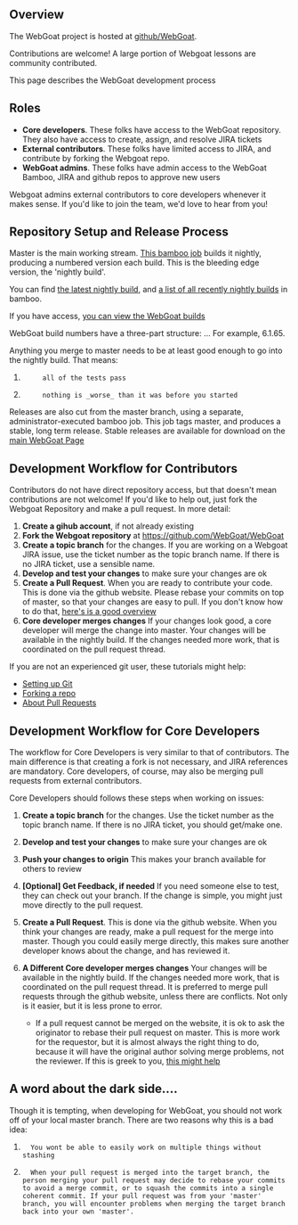 ## Overview

The WebGoat project is hosted at [github/WebGoat](https://github.com/WebGoat). 

Contributions are welcome! A large portion of Webgoat lessons are community contributed.

This page describes the WebGoat development process

## Roles

* **Core developers**. These folks have access to the WebGoat repository. They also have access to create, assign, and resolve JIRA tickets
* **External contributors**. These folks have limited access to JIRA, and contribute by forking the Webgoat repo.
* **WebGoat admins**. These folks have admin access to the WebGoat Bamboo, JIRA and github repos to approve new users

Webgoat admins external contributors to core developers whenever it makes sense. If you'd like to join the team, we'd love to hear from you!

## Repository Setup and Release Process

Master is the main working stream. [This bamboo job](https://webgoat.atlassian.net/builds/browse/WEB-WGM) builds it nightly, producing a numbered version each build.  This is the bleeding edge version, the 'nightly build'. 

You can find [the latest nightly build](https://webgoat.atlassian.net/builds/browse/WEB-WGM/latest), and [a list of all recently nightly builds](https://webgoat.atlassian.net/builds/browse/WEB-WGM) in bamboo.

If you have access, [you can view the WebGoat builds](https://webgoat.atlassian.net/builds/browse/WEB)

WebGoat build numbers have a three-part structure:  <major>.<minor>.<buildNumber>.   For example, 6.1.65. 

Anything you merge to master needs to be at least good enough to go into the nightly build. That means:

1.          all of the tests pass
1.          nothing is _worse_ than it was before you started

Releases are also cut from the master branch, using a separate, administrator-executed bamboo job. This job tags master, and produces a stable, long term release.  Stable releases are available for download on the [main WebGoat Page](http://webgoat.github.io)



## Development Workflow for Contributors 

Contributors do not have direct repository access, but that doesn't mean contributions are not welcome!  If you'd like to help out, just fork the Webgoat Repository and make a pull request.  In more detail:

1. **Create a gihub account**, if not already existing
1. **Fork the Webgoat repository** at https://github.com/WebGoat/WebGoat 
1. **Create a topic branch** for the changes. If you are working on a Webgoat JIRA issue, use the ticket number as the topic branch name. If there is no JIRA ticket, use a sensible name.
1. **Develop and test your changes**  to make sure your changes are ok
1. **Create a Pull Request**. When you are ready to contribute your code. This is done via the github website. Please rebase your commits on top of master, so that your changes are easy to pull. If you don't know how to do that, [here's is a good overview](https://github.com/edx/edx-platform/wiki/How-to-Rebase-a-Pull-Request)
1. **Core developer merges changes** If your changes look good, a core developer will merge the change into master.  Your changes will be available in the nightly build. If the changes needed more work, that is coordinated on the pull request thread. 

If you are not an experienced git user, these tutorials might help:

* [Setting up Git](https://help.github.com/articles/set-up-git)
* [Forking a repo](https://help.github.com/articles/fork-a-repo)
* [About Pull Requests](https://help.github.com/articles/using-pull-requests)

## Development Workflow for Core Developers

The workflow for Core Developers is very similar to that of contributors. The main difference is that creating a fork is not necessary, and JIRA references are mandatory. Core developers, of course, may also be merging pull requests from external contributors.

Core Developers should follows these steps when working on issues:

1. **Create a topic branch** for the changes. Use the ticket number as the topic branch name. If there is no JIRA ticket, you should get/make one.
1. **Develop and test your changes** to make sure your changes are ok
1. **Push your changes to origin** This makes your branch available for others to review
1. **[Optional] Get Feedback, if needed** If you need someone else to test, they can check out your branch. If the change is simple, you might just move directly to the pull request.
1. **Create a Pull Request**. This is done via the github website.  When you think your changes are ready, make a pull request for the merge into master.  Though you could easily merge directly, this makes sure another developer knows about the change, and has reviewed it.  
1. **A Different Core developer merges changes** Your changes will be available in the nightly build. If the changes needed more work, that is coordinated on the pull request thread. It is preferred to merge pull requests through the github website, unless there are conflicts.  Not only is it easier, but it is less prone to error.

    * If a pull request cannot be merged on the website, it is ok to ask the originator to rebase their pull request on master.  This is more work for the requestor, but it is almost always the right thing to do, because it will have the original author solving merge problems, not the reviewer.  If this is greek to you, [this might help](https://github.com/edx/edx-platform/wiki/How-to-Rebase-a-Pull-Request)

## A word about the dark side....

Though it is tempting, when developing for WebGoat, you should not work off of your local master branch. There are two reasons why this is a bad idea:

1.       You wont be able to easily work on multiple things without stashing
1.       When your pull request is merged into the target branch, the person merging your pull request may decide to rebase your commits to avoid a merge commit, or to squash the commits into a single coherent commit. If your pull request was from your 'master' branch, you will encounter problems when merging the target branch back into your own 'master'. 
